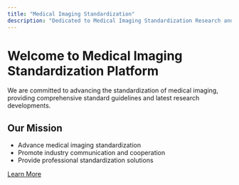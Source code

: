 ```yaml
---
title: "Medical Imaging Standardization"
description: "Dedicated to Medical Imaging Standardization Research and Practice"
---
```


# Welcome to Medical Imaging Standardization Platform

We are committed to advancing the standardization of medical imaging, providing comprehensive standard guidelines and latest research developments.

## Our Mission

- Advance medical imaging standardization
- Promote industry communication and cooperation
- Provide professional standardization solutions

[Learn More](/en/about)
